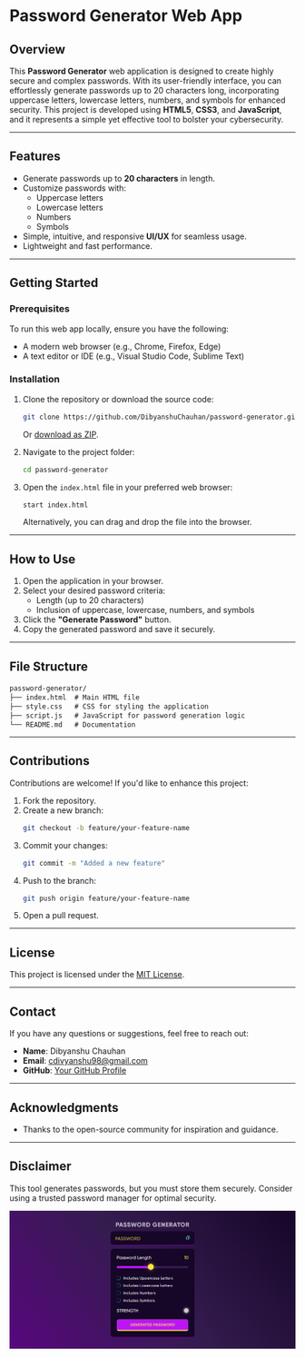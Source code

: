 # Password Generator Web App

## Overview
This **Password Generator** web application is designed to create highly secure and complex passwords. With its user-friendly interface, you can effortlessly generate passwords up to 20 characters long, incorporating uppercase letters, lowercase letters, numbers, and symbols for enhanced security. This project is developed using **HTML5**, **CSS3**, and **JavaScript**, and it represents a simple yet effective tool to bolster your cybersecurity.

---

## Features
- Generate passwords up to **20 characters** in length.
- Customize passwords with:
  - Uppercase letters
  - Lowercase letters
  - Numbers
  - Symbols
- Simple, intuitive, and responsive **UI/UX** for seamless usage.
- Lightweight and fast performance.

---

## Getting Started
### Prerequisites
To run this web app locally, ensure you have the following:
- A modern web browser (e.g., Chrome, Firefox, Edge)
- A text editor or IDE (e.g., Visual Studio Code, Sublime Text)

### Installation
1. Clone the repository or download the source code:
   ```bash
   git clone https://github.com/DibyanshuChauhan/password-generator.git
   ```
   Or [download as ZIP](https://github.com/DibyanshuChauhan/password-generator/archive/main.zip).

2. Navigate to the project folder:
   ```bash
   cd password-generator
   ```

3. Open the `index.html` file in your preferred web browser:
   ```bash
   start index.html
   ```
   Alternatively, you can drag and drop the file into the browser.

---

## How to Use
1. Open the application in your browser.
2. Select your desired password criteria:
   - Length (up to 20 characters)
   - Inclusion of uppercase, lowercase, numbers, and symbols
3. Click the **"Generate Password"** button.
4. Copy the generated password and save it securely.

---

## File Structure
```
password-generator/
├── index.html  # Main HTML file
├── style.css   # CSS for styling the application
├── script.js   # JavaScript for password generation logic
└── README.md   # Documentation
```

---

## Contributions
Contributions are welcome! If you'd like to enhance this project:
1. Fork the repository.
2. Create a new branch:
   ```bash
   git checkout -b feature/your-feature-name
   ```
3. Commit your changes:
   ```bash
   git commit -m "Added a new feature"
   ```
4. Push to the branch:
   ```bash
   git push origin feature/your-feature-name
   ```
5. Open a pull request.

---

## License
This project is licensed under the [MIT License](LICENSE).

---

## Contact
If you have any questions or suggestions, feel free to reach out:
- **Name**: Dibyanshu Chauhan
- **Email**: cdivyanshu98@gmail.com
- **GitHub**: [Your GitHub Profile](https://github.com/DibyanshuChauhan)

---

## Acknowledgments
- Thanks to the open-source community for inspiration and guidance.

---

## Disclaimer
This tool generates passwords, but you must store them securely. Consider using a trusted password manager for optimal security.



<img src="https://github.com/DibyanshuChauhan/Password-Generator/blob/main/assets/Screenshot%202024-05-11%20230728.png?raw=true">
